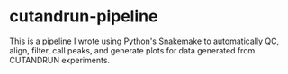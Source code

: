 # cutandrun-pipeline
This is a pipeline I wrote using Python's Snakemake to automatically QC, align, filter, call peaks, and generate plots for data generated from CUTANDRUN experiments.
